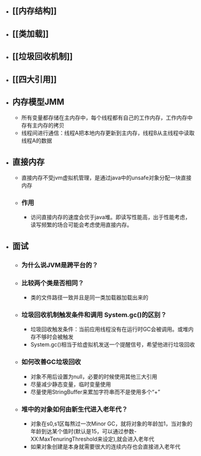 - ## [[内存结构]]
- ## [[类加载]]
- ## [[垃圾回收机制]]
- ## [[四大引用]]
- ## 内存模型JMM
	- 所有变量都存储在主内存中，每个线程都有自己的工作内存，工作内存中存有主内存的拷贝
	- 线程间进行通信：线程A把本地内存更新到主内存，线程B从主线程中读取线程A的数据
- ## 直接内存
	- 直接内存不受jvm虚拟机管理，是通过java中的unsafe对象分配一块直接内存
	- ### 作用
		- 访问直接内存的速度会优于java堆。即读写性能高，出于性能考虑，读写频繁的场合可能会考虑使用直接内存。
- ## 面试
	- ### 为什么说JVM是跨平台的？
	- ### 比较两个类是否相同？
		- 类的文件路径一致并且是同一类加载器加载出来的
	- ### 垃圾回收机制触发条件和调用 System.gc()的区别？
		- 垃圾回收触发条件：当前应用线程没有在运行时GC会被调用。或堆内存不够时会被触发
		- System.gc()相当于给虚拟机发送一个提醒信号，希望他进行垃圾回收
	- ### 如何改善GC垃圾回收
		- 对象不用后设置为null，必要的时候使用其他三大引用
		- 尽量减少静态变量，临时变量使用
		- 尽量使用StringBuffer来累加字符串而不是使用多个“+”
	- ### 堆中的对象如何由新生代进入老年代？
		- 对象在s0,s1区每熬过一次Minor GC，就将对象的年龄加1，当对象的年龄到达某个值时(默认是15，可以通过参数-XX:MaxTenuringThreshold来设定),就会进入老年代
		- 如果对象创建是本身就需要很大的连续内存也会直接进入老年代